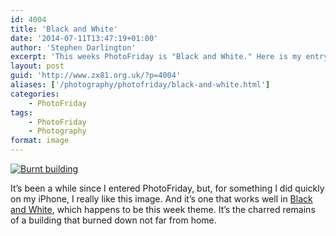 ```yaml
---
id: 4004
title: 'Black and White'
date: '2014-07-11T13:47:19+01:00'
author: 'Stephen Darlington'
excerpt: 'This weeks PhotoFriday is "Black and White." Here is my entry.'
layout: post
guid: 'http://www.zx81.org.uk/?p=4004'
aliases: ['/photography/photofriday/black-and-white.html']
categories:
    - PhotoFriday
tags:
    - PhotoFriday
    - Photography
format: image
---
```


[![Burnt building](https://i0.wp.com/farm4.staticflickr.com/3915/14346310207_eb85af04ab.jpg?resize=500%2C375&ssl=1)](https://www.flickr.com/photos/stephendarlington/14346310207 "Burnt building by Stephen Darlington, on Flickr")

It’s been a while since I entered PhotoFriday, but, for something I did quickly on my iPhone, I really like this image. And it’s one that works well in [Black and White](http://www.photofriday.com/challenge.php?id=1413), which happens to be this week theme. It’s the charred remains of a building that burned down not far from home.